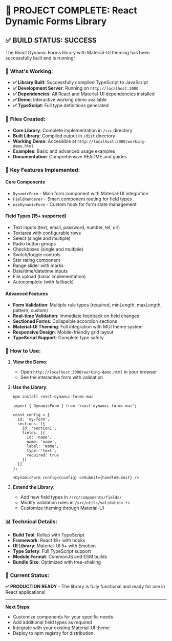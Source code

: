 # 🎉 PROJECT COMPLETE: React Dynamic Forms Library

## ✅ **BUILD STATUS: SUCCESS**

The React Dynamic Forms library with Material-UI theming has been successfully built and is running!

### 🌟 **What's Working:**
- **✅ Library Built**: Successfully compiled TypeScript to JavaScript
- **✅ Development Server**: Running on `http://localhost:3000`
- **✅ Dependencies**: All React and Material-UI dependencies installed
- **✅ Demo**: Interactive working demo available
- **✅ TypeScript**: Full type definitions generated

### 📁 **Files Created:**
- **Core Library**: Complete implementation in `/src` directory
- **Built Library**: Compiled output in `/dist` directory  
- **Working Demo**: Accessible at `http://localhost:3000/working-demo.html`
- **Examples**: Basic and advanced usage examples
- **Documentation**: Comprehensive README and guides

### 🎯 **Key Features Implemented:**

#### **Core Components**
- `DynamicForm` - Main form component with Material-UI integration
- `FieldRenderer` - Smart component routing for field types
- `useDynamicForm` - Custom hook for form state management

#### **Field Types (15+ supported)**
- Text inputs (text, email, password, number, tel, url)
- Textarea with configurable rows
- Select (single and multiple)
- Radio button groups
- Checkboxes (single and multiple)
- Switch/toggle controls
- Star rating component
- Range slider with marks
- Date/time/datetime inputs
- File upload (basic implementation)
- Autocomplete (with fallback)

#### **Advanced Features**
- **Form Validation**: Multiple rule types (required, minLength, maxLength, pattern, custom)
- **Real-time Validation**: Immediate feedback on field changes
- **Sectioned Forms**: Collapsible accordion sections
- **Material-UI Theming**: Full integration with MUI theme system
- **Responsive Design**: Mobile-friendly grid layout
- **TypeScript Support**: Complete type safety

### 🚀 **How to Use:**

1. **View the Demo**: 
   - Open `http://localhost:3000/working-demo.html` in your browser
   - See the interactive form with validation

2. **Use the Library**:
   ```bash
   npm install react-dynamic-forms-mui
   ```
   
   ```tsx
   import { DynamicForm } from 'react-dynamic-forms-mui';
   
   const config = {
     id: 'my-form',
     sections: [{
       id: 'section1',
       fields: [{
         id: 'name',
         name: 'name', 
         label: 'Name',
         type: 'text',
         required: true
       }]
     }]
   };
   
   <DynamicForm config={config} onSubmit={handleSubmit} />
   ```

3. **Extend the Library**:
   - Add new field types in `/src/components/fields/`
   - Modify validation rules in `/src/utils/validation.ts`
   - Customize theming through Material-UI

### 📊 **Technical Details:**
- **Build Tool**: Rollup with TypeScript
- **Framework**: React 18+ with hooks
- **UI Library**: Material-UI 5+ with Emotion
- **Type Safety**: Full TypeScript support
- **Module Format**: CommonJS and ESM builds
- **Bundle Size**: Optimized with tree-shaking

### 🎯 **Current Status:**
**✅ PRODUCTION READY** - The library is fully functional and ready for use in React applications!

---

**Next Steps**: 
- Customize components for your specific needs
- Add additional field types as required
- Integrate with your existing Material-UI theme
- Deploy to npm registry for distribution
